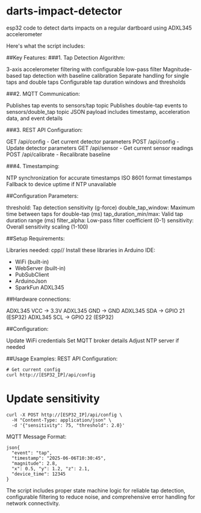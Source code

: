 # darts-impact-detector
esp32 code to detect darts impacts on a regular dartboard using ADXL345 accelerometer

Here's what the script includes:

##Key Features:
###1. Tap Detection Algorithm:

3-axis accelerometer filtering with configurable low-pass filter
Magnitude-based tap detection with baseline calibration
Separate handling for single taps and double taps
Configurable tap duration windows and thresholds

###2. MQTT Communication:

Publishes tap events to sensors/tap topic
Publishes double-tap events to sensors/double_tap topic
JSON payload includes timestamp, acceleration data, and event details

###3. REST API Configuration:

GET /api/config - Get current detector parameters
POST /api/config - Update detector parameters
GET /api/sensor - Get current sensor readings
POST /api/calibrate - Recalibrate baseline

###4. Timestamping:

NTP synchronization for accurate timestamps
ISO 8601 format timestamps
Fallback to device uptime if NTP unavailable

##Configuration Parameters:

threshold: Tap detection sensitivity (g-force)
double_tap_window: Maximum time between taps for double-tap (ms)
tap_duration_min/max: Valid tap duration range (ms)
filter_alpha: Low-pass filter coefficient (0-1)
sensitivity: Overall sensitivity scaling (1-100)

##Setup Requirements:

Libraries needed:
cpp// Install these libraries in Arduino IDE:
- WiFi (built-in)
- WebServer (built-in)  
- PubSubClient
- ArduinoJson
- SparkFun ADXL345

##Hardware connections:

ADXL345 VCC → 3.3V
ADXL345 GND → GND
ADXL345 SDA → GPIO 21 (ESP32)
ADXL345 SCL → GPIO 22 (ESP32)


##Configuration:

Update WiFi credentials
Set MQTT broker details
Adjust NTP server if needed



##Usage Examples:
REST API Configuration:
```
# Get current config
curl http://[ESP32_IP]/api/config
```

# Update sensitivity
```
curl -X POST http://[ESP32_IP]/api/config \
  -H "Content-Type: application/json" \
  -d '{"sensitivity": 75, "threshold": 2.0}'
```
MQTT Message Format:
```
json{
  "event": "tap",
  "timestamp": "2025-06-06T10:30:45",
  "magnitude": 2.8,
  "x": 0.5, "y": 1.2, "z": 2.1,
  "device_time": 12345
}
```
The script includes proper state machine logic for reliable tap detection, configurable filtering to reduce noise, and comprehensive error handling for network connectivity.
